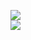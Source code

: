 [![](https://img.shields.io/badge/Made%20With-Github%20Spray-lightgrey.svg?style=for-the-badge&logo=github)](https://github.com/Annihil/github-spray#21104)  
[![](https://i.imgur.com/2DrTn0Z.gif)](https://github.com/Annihil/github-spray)